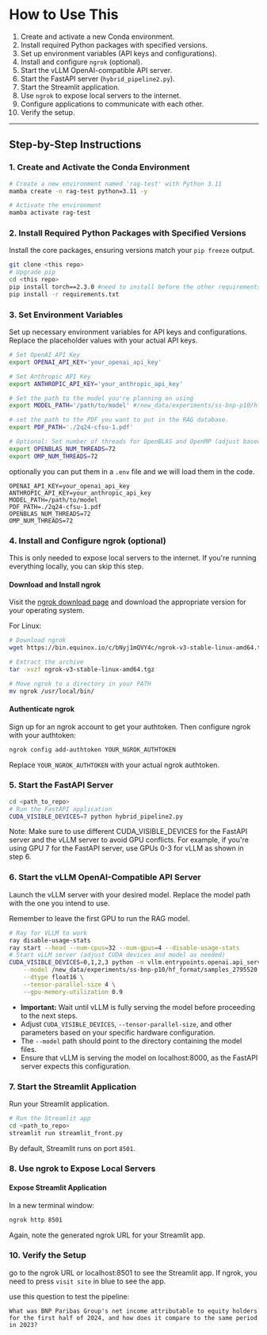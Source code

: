 # **How to Use This**

1. Create and activate a new Conda environment.
2. Install required Python packages with specified versions.
3. Set up environment variables (API keys and configurations).
4. Install and configure `ngrok` (optional).
5. Start the vLLM OpenAI-compatible API server.
6. Start the FastAPI server (`hybrid_pipeline2.py`).
7. Start the Streamlit application.
8. Use `ngrok` to expose local servers to the internet.
9. Configure applications to communicate with each other.
10. Verify the setup.

---

## **Step-by-Step Instructions**

### **1. Create and Activate the Conda Environment**

```bash
# Create a new environment named 'rag-test' with Python 3.11
mamba create -n rag-test python=3.11 -y

# Activate the environment
mamba activate rag-test
```

### **2. Install Required Python Packages with Specified Versions**

Install the core packages, ensuring versions match your `pip freeze` output.

```bash
git clone <this repo>
# Upgrade pip
cd <this repo>
pip install torch==2.3.0 #need to install before the other requirements
pip install -r requirements.txt
```

### **3. Set Environment Variables**

Set up necessary environment variables for API keys and configurations. Replace the placeholder values with your actual API keys.

```bash
# Set OpenAI API Key
export OPENAI_API_KEY='your_openai_api_key'

# Set Anthropic API Key
export ANTHROPIC_API_KEY='your_anthropic_api_key'

# Set the path to the model you're planning on using
export MODEL_PATH='/path/to/model' #/new_data/experiments/ss-bnp-p10/hf_format/samples_2795520

# set the path to the PDF you want to put in the RAG database.
export PDF_PATH='./2q24-cfsu-1.pdf'

# Optional: Set number of threads for OpenBLAS and OpenMP (adjust based on your CPU cores)
export OPENBLAS_NUM_THREADS=72
export OMP_NUM_THREADS=72
```

optionally you can put them in a `.env` file and we will load them in the code.

```.env
OPENAI_API_KEY=your_openai_api_key
ANTHROPIC_API_KEY=your_anthropic_api_key
MODEL_PATH=/path/to/model
PDF_PATH=./2q24-cfsu-1.pdf
OPENBLAS_NUM_THREADS=72
OMP_NUM_THREADS=72
```

### **4. Install and Configure ngrok (optional)**

This is only needed to expose local servers to the internet. If you're running everything locally, you can skip this step.

#### **Download and Install ngrok**

Visit the [ngrok download page](https://ngrok.com/download) and download the appropriate version for your operating system.

For Linux:

```bash
# Download ngrok
wget https://bin.equinox.io/c/bNyj1mQVY4c/ngrok-v3-stable-linux-amd64.tgz

# Extract the archive
tar -xvzf ngrok-v3-stable-linux-amd64.tgz

# Move ngrok to a directory in your PATH
mv ngrok /usr/local/bin/
```

#### **Authenticate ngrok**

Sign up for an ngrok account to get your authtoken. Then configure ngrok with your authtoken:

```bash
ngrok config add-authtoken YOUR_NGROK_AUTHTOKEN
```

Replace `YOUR_NGROK_AUTHTOKEN` with your actual ngrok authtoken.

### **5. Start the FastAPI Server**

```bash
cd <path_to_repo>
# Run the FastAPI application
CUDA_VISIBLE_DEVICES=7 python hybrid_pipeline2.py
```

Note: Make sure to use different CUDA_VISIBLE_DEVICES for the FastAPI server and the vLLM server to avoid GPU conflicts. For example, if you're using GPU 7 for the FastAPI server, use GPUs 0-3 for vLLM as shown in step 6.


### **6. Start the vLLM OpenAI-Compatible API Server**

Launch the vLLM server with your desired model. Replace the model path with the one you intend to use.

Remember to leave the first GPU to run the RAG model.

```bash
# Ray for VLLM to work
ray disable-usage-stats
ray start --head --num-cpus=32 --num-gpus=4 --disable-usage-stats
# Start vLLM server (adjust CUDA devices and model as needed)
CUDA_VISIBLE_DEVICES=0,1,2,3 python -m vllm.entrypoints.openai.api_server \
    --model /new_data/experiments/ss-bnp-p10/hf_format/samples_2795520 \
    --dtype float16 \
    --tensor-parallel-size 4 \
    --gpu-memory-utilization 0.9
```

- **Important:** Wait until vLLM is fully serving the model before proceeding to the next steps.
- Adjust `CUDA_VISIBLE_DEVICES`, `--tensor-parallel-size`, and other parameters based on your specific hardware configuration.
- The `--model` path should point to the directory containing the model files.
- Ensure that vLLM is serving the model on localhost:8000, as the FastAPI server expects this configuration.


### **7. Start the Streamlit Application**

Run your Streamlit application.

```bash
# Run the Streamlit app
cd <path_to_repo>
streamlit run streamlit_front.py
```

By default, Streamlit runs on port `8501`.

### **8. Use ngrok to Expose Local Servers**

#### **Expose Streamlit Application**

In a new terminal window:

```bash
ngrok http 8501
```

Again, note the generated ngrok URL for your Streamlit app.

### **10. Verify the Setup**

go to the ngrok URL or localhost:8501 to see the Streamlit app. If ngrok, you need to press `visit site` in blue to see the app.

use this question to test the pipeline:
```
What was BNP Paribas Group's net income attributable to equity holders for the first half of 2024, and how does it compare to the same period in 2023?
```